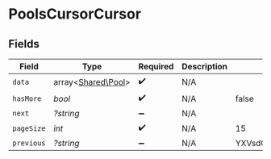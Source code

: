 # PoolsCursorCursor


## Fields

| Field                                             | Type                                              | Required                                          | Description                                       | Example                                           |
| ------------------------------------------------- | ------------------------------------------------- | ------------------------------------------------- | ------------------------------------------------- | ------------------------------------------------- |
| `data`                                            | array<[Shared\Pool](../../Models/Shared/Pool.md)> | :heavy_check_mark:                                | N/A                                               |                                                   |
| `hasMore`                                         | *bool*                                            | :heavy_check_mark:                                | N/A                                               | false                                             |
| `next`                                            | *?string*                                         | :heavy_minus_sign:                                | N/A                                               |                                                   |
| `pageSize`                                        | *int*                                             | :heavy_check_mark:                                | N/A                                               | 15                                                |
| `previous`                                        | *?string*                                         | :heavy_minus_sign:                                | N/A                                               | YXVsdCBhbmQgYSBtYXhpbXVtIG1heF9yZXN1bHRzLol=      |